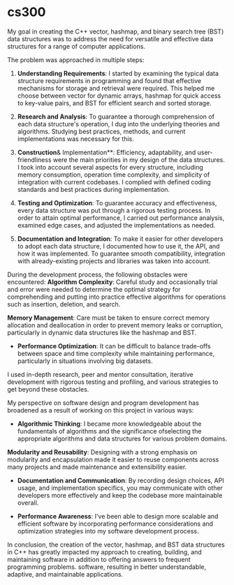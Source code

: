 # cs300
My goal in creating the C++ vector, hashmap, and binary search tree (BST) data structures was to address the need for versatile and effective data structures for a range of computer applications.

The problem was approached in multiple steps:

1. **Understanding Requirements**: I started by examining the typical data structure requirements in programming and found that effective mechanisms for storage and retrieval were required. This helped me choose between vector for dynamic arrays, hashmap for quick access to key-value pairs, and BST for efficient search and sorted storage.

2. **Research and Analysis**: To guarantee a thorough comprehension of each data structure's operation, I dug into the underlying theories and algorithms. Studying best practices, methods, and current implementations was necessary for this.

3. **Construction**& Implementation**: Efficiency, adaptability, and user-friendliness were the main priorities in my design of the data structures. I took into account several aspects for every structure, including memory consumption, operation time complexity, and simplicity of integration with current codebases. I complied with defined coding standards and best practices during implementation.

4. **Testing and Optimization**: To guarantee accuracy and effectiveness, every data structure was put through a rigorous testing process. In order to attain optimal performance, I carried out performance analysis, examined edge cases, and adjusted the implementations as needed.

5. **Documentation and Integration**: To make it easier for other developers to adopt each data structure, I documented how to use it, the API, and how it was implemented. To guarantee smooth compatibility, integration with already-existing projects and libraries was taken into account.

During the development process, the following obstacles were encountered:
**Algorithm Complexity**: Careful study and occasionally trial and error were needed to determine the optimal strategy for comprehending and putting into practice effective algorithms for operations such as insertion, deletion, and search.

**Memory Management**: Care must be taken to ensure correct memory allocation and deallocation in order to prevent memory leaks or corruption, particularly in dynamic data structures like the hashmap and BST.

- **Performance Optimization**: It can be difficult to balance trade-offs between space and time complexity while maintaining performance, particularly in situations involving big datasets.

I used in-depth research, peer and mentor consultation, iterative development with rigorous testing and profiling, and various strategies to get beyond these obstacles.

My perspective on software design and program development has broadened as a result of working on this project in various ways:

- **Algorithmic Thinking**: I became more knowledgeable about the fundamentals of algorithms and the significance ofselecting the appropriate algorithms and data structures for various problem domains.

**Modularity and Reusability**: Designing with a strong emphasis on modularity and encapsulation made it easier to reuse components across many projects and made maintenance and extensibility easier.

- **Documentation and Communication**: By recording design choices, API usage, and implementation specifics, you may communicate with other developers more effectively and keep the codebase more maintainable overall.

- **Performance Awareness**: I've been able to design more scalable and efficient software by incorporating performance considerations and optimization strategies into my software development process.

In conclusion, the creation of the vector, hashmap, and BST data structures in C++ has greatly impacted my approach to creating, building, and maintaining software in addition to offering answers to frequent programming problems.
software, resulting in better understandable, adaptive, and maintainable applications.
